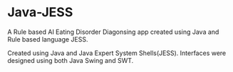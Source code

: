 # Java-JESS
A Rule based AI Eating Disorder Diagonsing app created using Java and Rule based language JESS. 

Created using Java and Java Expert System Shells(JESS). Interfaces were designed using both Java Swing and SWT.
